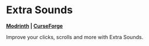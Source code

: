 # Extra Sounds

**[Modrinth](https://modrinth.com/mod/extrasounds)
| [CurseForge](https://www.curseforge.com/minecraft/mc-mods/extrasounds)**

Improve your clicks, scrolls and more with Extra Sounds.


